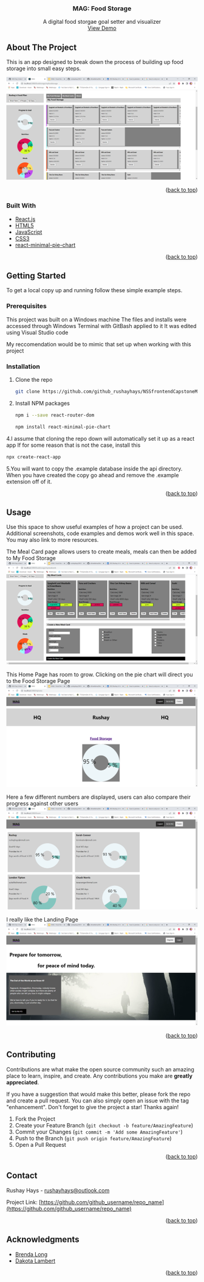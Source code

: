 <div id="top"></div>



<h3 align="center">MAG: Food Storage</h3>

  <p align="center">
    A digital food storgae goal setter and visualizer
    </br>
    <a href="https://github.com/github_username/repo_name">View Demo</a>
  </p>
</div>





<!-- ABOUT THE PROJECT -->
## About The Project

This is an app designed to break down the process of building up food storage into small easy steps.

![Food Storage Page](public/images/MAGscreenshot1.png)



<p align="right">(<a href="#top">back to top</a>)</p>



### Built With

* [React.js](https://reactjs.org/)
* [HTML5](https://html.com/html5/)
* [JavaScript](https://www.javascript.com/)
* [CSS3](https://developer.mozilla.org/en-US/docs/Web/CSS)
* [react-minimal-pie-chart](https://www.npmjs.com/package/react-minimal-pie-chart)

<p align="right">(<a href="#top">back to top</a>)</p>



<!-- GETTING STARTED -->
## Getting Started

To get a local copy up and running follow these simple example steps.

### Prerequisites

This project was built on a Windows machine
The files and installs were accessed through Windows Terminal with GitBash applied to it
It was edited using Visual Studio code

My reccomendation would be to mimic that set up when working with this project

### Installation
 
1. Clone the repo
   ```sh
   git clone https://github.com/github_rushayhays/NSSfrontendCapstoneMAG.git
   ```
3. Install NPM packages
   ```sh
   npm i --save react-router-dom
   ```
   ```sh
   npm install react-minimal-pie-chart
   ```
4.I assume that cloning the repo down will automatically set it up as a react app
  If for some reason that is not the case, install this
  ```sh
  npx create-react-app
  ```
5.You will want to copy the .example database inside the api directory. When you have created the copy go ahead and remove the .example extension off of it.

<p align="right">(<a href="#top">back to top</a>)</p>



<!-- USAGE EXAMPLES -->
## Usage

Use this space to show useful examples of how a project can be used. Additional screenshots, code examples and demos work well in this space. You may also link to more resources.

The Meal Card page allows users to create meals, meals can then be added to My Food Storage
![Meal Card Page](public/images/MAGscreenshot2.png)

This Home Page has room to grow. Clicking on the pie chart will direct you to the Food Storage Page
![HQ Home Page](public/images/MAGscreenshot3.png)

Here a few different numbers are displayed, users can also compare their progress against other users
![Forum Page](public/images/MAGscreenshot4.png)

I really like the Landing Page
![Landing Page](public/images/MAGscreenshot5.png)



<p align="right">(<a href="#top">back to top</a>)</p>





<!-- CONTRIBUTING -->
## Contributing

Contributions are what make the open source community such an amazing place to learn, inspire, and create. Any contributions you make are **greatly appreciated**.

If you have a suggestion that would make this better, please fork the repo and create a pull request. You can also simply open an issue with the tag "enhancement".
Don't forget to give the project a star! Thanks again!

1. Fork the Project
2. Create your Feature Branch (`git checkout -b feature/AmazingFeature`)
3. Commit your Changes (`git commit -m 'Add some AmazingFeature'`)
4. Push to the Branch (`git push origin feature/AmazingFeature`)
5. Open a Pull Request

<p align="right">(<a href="#top">back to top</a>)</p>




<!-- CONTACT -->
## Contact

Rushay Hays - rushayhays@outlook.com

Project Link: [https://github.com/github_username/repo_name](https://github.com/github_username/repo_name)

<p align="right">(<a href="#top">back to top</a>)</p>



<!-- ACKNOWLEDGMENTS -->
## Acknowledgments

* [Brenda Long](https://github.com/brendalong)
* [Dakota Lambert](https://github.com/DakotaLambert)

<p align="right">(<a href="#top">back to top</a>)</p>



<!-- MARKDOWN LINKS & IMAGES -->
<!-- https://www.markdownguide.org/basic-syntax/#reference-style-links -->
[contributors-shield]: https://img.shields.io/github/contributors/github_username/repo_name.svg?style=for-the-badge
[contributors-url]: https://github.com/github_username/repo_name/graphs/contributors
[forks-shield]: https://img.shields.io/github/forks/github_username/repo_name.svg?style=for-the-badge
[forks-url]: https://github.com/github_username/repo_name/network/members
[stars-shield]: https://img.shields.io/github/stars/github_username/repo_name.svg?style=for-the-badge
[stars-url]: https://github.com/github_username/repo_name/stargazers
[issues-shield]: https://img.shields.io/github/issues/github_username/repo_name.svg?style=for-the-badge
[issues-url]: https://github.com/github_username/repo_name/issues
[license-shield]: https://img.shields.io/github/license/github_username/repo_name.svg?style=for-the-badge
[license-url]: https://github.com/github_username/repo_name/blob/master/LICENSE.txt
[linkedin-shield]: https://img.shields.io/badge/-LinkedIn-black.svg?style=for-the-badge&logo=linkedin&colorB=555
[linkedin-url]: https://linkedin.com/in/linkedin_username
[product-screenshot]: images/screenshot.png
